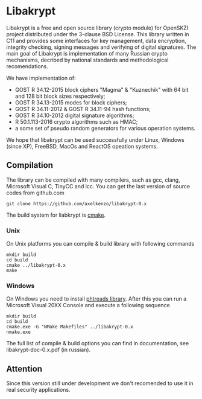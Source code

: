 # Libakrypt

Libakrypt is a free and open source library (crypto module) for OpenSKZI project
distributed under the 3-clause BSD License.
This library written in C11 and provides some interfaces for
key management, data encryption, integrity checking, signing messages and
verifying of digital signatures. The main goal of Libakrypt
is implementation of many Russian crypto mechanisms, decribed by national
standards and methodological recomendations.

We have implementation of:
 - GOST R 34.12-2015 block ciphers "Magma" & "Kuznechik" with 64 bit and 128 bit
   block sizes respectively;
 - GOST R 34.13-2015 modes for block ciphers;
 - GOST R 34.11-2012 & GOST R 34.11-94 hash functions;
 - GOST R 34.10-2012 digital signature algorithms;
 - R 50.1.113-2016 crypto algorithms such as HMAC;
 - a some set of pseudo random generators for various operation systems.

We hope that libakrypt can be used successfully
under Linux, Windows (since XP), FreeBSD, MacOs and ReactOS opeation systems.

## Compilation

The library can be compiled with many compilers,
such as gcc, clang, Microsoft Visual C, TinyCC and icc.
You can get the last version of source codes from github.com

    git clone https://github.com/axelkenzo/libakrypt-0.x

The build system for liabkrypt is [cmake](https://cmake.org/).

### Unix
On Unix platforms you can compile & build library with following commands

    mkdir build
    cd build
    cmake ../libakrypt-0.x
    make

### Windows
On Windows you need to install [phtreads library](https://sourceware.org/pthreads-win32/).
After this you can run a Microsoft Visual 20XX Console and execute a following sequence

    mkdir build
    cd build
    cmake.exe -G "NMake Makefiles" ../libakrypt-0.x
    nmake.exe

The full list of compile & build options you can find
in documentation, see libakrypt-doc-0.x.pdf (in russian).

## Attention

Since this version still under development we don't recomended to use it
in real security applications.

